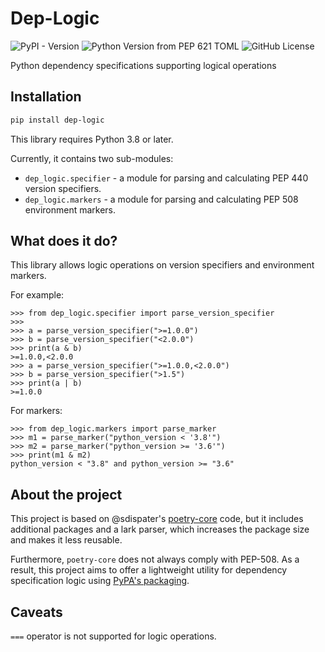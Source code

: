 # Dep-Logic

![PyPI - Version](https://img.shields.io/pypi/v/dep-logic)
![Python Version from PEP 621 TOML](https://img.shields.io/python/required-version-toml?tomlFilePath=https%3A%2F%2Fraw.githubusercontent.com%2Fpdm-project%2Fdep-logic%2Fmain%2Fpyproject.toml)
![GitHub License](https://img.shields.io/github/license/pdm-project/dep-logic)


Python dependency specifications supporting logical operations

## Installation

```bash
pip install dep-logic
```

This library requires Python 3.8 or later.

Currently, it contains two sub-modules:

- `dep_logic.specifier` - a module for parsing and calculating PEP 440 version specifiers.
- `dep_logic.markers` - a module for parsing and calculating PEP 508 environment markers.

## What does it do?

This library allows logic operations on version specifiers and environment markers.

For example:

```pycon
>>> from dep_logic.specifier import parse_version_specifier
>>>
>>> a = parse_version_specifier(">=1.0.0")
>>> b = parse_version_specifier("<2.0.0")
>>> print(a & b)
>=1.0.0,<2.0.0
>>> a = parse_version_specifier(">=1.0.0,<2.0.0")
>>> b = parse_version_specifier(">1.5")
>>> print(a | b)
>=1.0.0
```

For markers:

```pycon
>>> from dep_logic.markers import parse_marker
>>> m1 = parse_marker("python_version < '3.8'")
>>> m2 = parse_marker("python_version >= '3.6'")
>>> print(m1 & m2)
python_version < "3.8" and python_version >= "3.6"
```

## About the project

This project is based on @sdispater's [poetry-core](https://github.com/python-poetry/poetry-core) code, but it includes additional packages and a lark parser, which increases the package size and makes it less reusable.

Furthermore, `poetry-core` does not always comply with PEP-508. As a result, this project aims to offer a lightweight utility for dependency specification logic using [PyPA's packaging](https://github.com/pypa/packaging).

## Caveats

`===` operator is not supported for logic operations.
